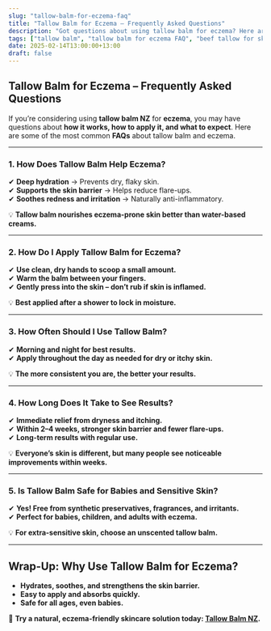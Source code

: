 ```yaml
---
slug: "tallow-balm-for-eczema-faq"
title: "Tallow Balm for Eczema – Frequently Asked Questions"
description: "Got questions about using tallow balm for eczema? Here are the most common FAQs, from how to apply it to how long it takes to see results."
tags: ["tallow balm", "tallow balm for eczema FAQ", "beef tallow for skin NZ"]
date: 2025-02-14T13:00:00+13:00
draft: false
---
```


## Tallow Balm for Eczema – Frequently Asked Questions  

If you’re considering using **tallow balm NZ** for **eczema**, you may have questions about **how it works, how to apply it, and what to expect**. Here are some of the most common **FAQs** about tallow balm and eczema.  

---

### **1. How Does Tallow Balm Help Eczema?**  

✔ **Deep hydration** → Prevents dry, flaky skin.  
✔ **Supports the skin barrier** → Helps reduce flare-ups.  
✔ **Soothes redness and irritation** → Naturally anti-inflammatory.  

💡 **Tallow balm nourishes eczema-prone skin better than water-based creams.**  

---

### **2. How Do I Apply Tallow Balm for Eczema?**  

✔ **Use clean, dry hands to scoop a small amount.**  
✔ **Warm the balm between your fingers.**  
✔ **Gently press into the skin – don’t rub if skin is inflamed.**  

💡 **Best applied after a shower to lock in moisture.**  

---

### **3. How Often Should I Use Tallow Balm?**  

✔ **Morning and night for best results.**  
✔ **Apply throughout the day as needed for dry or itchy skin.**  

💡 **The more consistent you are, the better your results.**  

---

### **4. How Long Does It Take to See Results?**  

✔ **Immediate relief from dryness and itching.**  
✔ **Within 2–4 weeks, stronger skin barrier and fewer flare-ups.**  
✔ **Long-term results with regular use.**  

💡 **Everyone’s skin is different, but many people see noticeable improvements within weeks.**  

---

### **5. Is Tallow Balm Safe for Babies and Sensitive Skin?**  

✔ **Yes! Free from synthetic preservatives, fragrances, and irritants.**  
✔ **Perfect for babies, children, and adults with eczema.**  

💡 **For extra-sensitive skin, choose an unscented tallow balm.**  

---

## **Wrap-Up: Why Use Tallow Balm for Eczema?**  

- **Hydrates, soothes, and strengthens the skin barrier.**  
- **Easy to apply and absorbs quickly.**  
- **Safe for all ages, even babies.**  

🔗 **Try a natural, eczema-friendly skincare solution today: [Tallow Balm NZ](https://primalpantry.co.nz/shop/products/tallow-skin/).**
